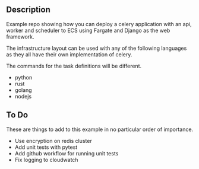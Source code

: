 ## Description
Example repo showing how you can deploy a celery application with an 
api, worker and scheduler to ECS using Fargate and Django as the web framework.

The infrastructure layout can be used with any of the following 
languages as they all have their own implementation of celery.

The commands for the task definitions will be different.

- python
- rust
- golang
- nodejs

## To Do

These are things to add to this example in no particular order of importance.

- Use encryption on redis cluster
- Add unit tests with pytest
- Add github workflow for running unit tests
- Fix logging to cloudwatch